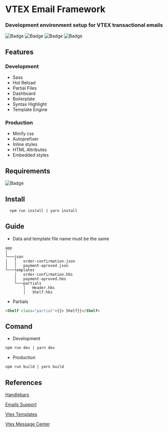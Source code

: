 # VTEX Email Framework
### Development environment setup for VTEX transactional emails
![Badge](https://img.shields.io/github/license/CrisFeit/vtex-email-framework) ![Badge](https://img.shields.io/github/package-json/v/crisfeit/vtex-email-framework) ![Badge](https://img.shields.io/github/issues/CrisFeit/vtex-email-framework) ![Badge](https://status.david-dm.org/crisfeit/vtex-email-framework.svg)
##  Features
### Development
* Sass
* Hot Reload
* Partial Files
* Dashboard
* Boilerplate
* Syntax Highlight
* Template Engine
### Production
* Minify css
* Autoprefixer
* Inline styles
* HTML Attributes
* Embedded styles
## Requirements
![Badge](https://img.shields.io/badge/%20node.js-%20%3E%3D_14-brightgreen?logo=node.js)
## Install
```bash
  npm run install | yarn install
```
## Guide
* Data and template file name must be the same
```
app
│
└───json
│   │   order-confirmation.json
│   │   payment-aproved.json
└───templates
    │   order-confirmation.hbs
    │   payment-aproved.hbs
    └───partials
        │   Header.hbs
        │   Shelf.hbs
```
* Partials
```html
<Shelf class="partial">{{> Shelf}}</Shelf>
```
## Comand
- Development
```bash
npm run dev | yarn dev
```
- Production
```bash
npm run build | yarn build
```
## References
[Handlebars](https://handlebarsjs.com/)  

[Emails Support](https://www.campaignmonitor.com/css/)  

[Vtex Templates](https://help.vtex.com/tutorial/list-of-e-mail-templates-in-the-message-center--3g2S2kqBOoSGcCaqMYK2my)  

[Vtex Message Center](https://help.vtex.com/en/tracks/transactional-emails--6IkJwttMw5T84mlY9RifRP/5uvq01BDu6nnDEJpseR1aH)

